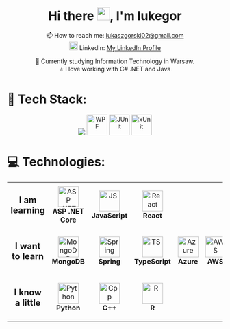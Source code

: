 <!--
**lukegor/lukegor** is a ✨ _special_ ✨ repository because its `README.md` (this file) appears on your GitHub profile.

Here are some ideas to get you started:

- 🔭 I’m currently working on ...
- 🌱 I’m currently learning ...
- 👯 I’m looking to collaborate on ...
- 🤔 I’m looking for help with ...
- 💬 Ask me about ...
- 📫 How to reach me: ...
- 😄 Pronouns: ...
- ⚡ Fun fact: ...
-->

<h1 align="center">Hi there <img src="https://raw.githubusercontent.com/MartinHeinz/MartinHeinz/master/wave.gif" width="30px">, I'm lukegor</h1>

<p align="center">
  📫 How to reach me: <a href="mailto:lukaszgorski02@gmail.com">lukaszgorski02@gmail.com</a>
  <br>
  <img src="https://upload.wikimedia.org/wikipedia/commons/thumb/c/ca/LinkedIn_logo_initials.png/640px-LinkedIn_logo_initials.png"
    width="20"
    height="20"
    alt="LinkedIn">
  LinkedIn: <a href="https://linkedin.com/in/lukasz-gorski-lukegor/">My LinkedIn Profile</a>
</p>

<p align="center">
    🔭 Currently studying Information Technology in Warsaw.
    <br>
    ⭐ I love working with C# .NET and Java
</p>

# 🚀 Tech Stack:

<p align="center">
  <img src="https://skillicons.dev/icons?i=cs,dotnet,java,mysql,cpp,git,github,html,js,visualstudio&perline=15" />
  <img src="https://eternitech.com/wp-content/uploads/2023/01/WPF-logo.png" width="48" height="48" alt="WPF">
  <img src="https://cdn.jsdelivr.net/gh/devicons/devicon/icons/junit/junit-original.svg"
      width="48"
      height="48"
      alt="JUnit">
  <img width="48px" height="48" src="https://avatars.githubusercontent.com/u/2092016?s=200&v=4"
    alt="xUnit">
</p>

# 💻 Technologies:

<table>  
  <tr>
    <td align="center" height="108" width="108">
      <strong style='font-size: 20px'>I am learning</strong>
    </td>
    <td align="center" height="108" width="108">
      <img src="https://github.com/user-attachments/assets/eb931752-aee4-4d90-824a-8d8f15ce2f56"
      width="48"
      height="48"
      alt="ASP .NET Core">
      <br /><strong>ASP .NET Core</strong>
    </td>
    <td align="center" height="108" width="108">
      <img src="https://cdn.jsdelivr.net/npm/devicon@2.16.0/icons/javascript/javascript-original.svg"
      width="48"
      height="48"
      alt="JS">
      <br /><strong>JavaScript</strong>
    </td>
    <td align="center" height="108" width="108">
      <img src="https://cdn.jsdelivr.net/npm/devicon@2.16.0/icons/react/react-original.svg"
      width="48"
      height="48"
      alt="React">
      <br /><strong>React</strong>
    </td>
    <td align="center" height="108" width="108">
    </td>
    <td align="center" height="108" width="108">
    </td>
  </tr>

  <tr>
    <td align="center" height="108" width="108">
      <strong style='font-size: 20px'>I want to learn</strong>
    </td>
    <td align="center" height="108" width="108">
      <img src="https://cdn.jsdelivr.net/gh/devicons/devicon/icons/mongodb/mongodb-original.svg"
      width="48"
      height="48"
      alt="MongoDB">
      <br /><strong>MongoDB</strong>
    </td>
    <td align="center" height="108" width="108">
      <img src="https://cdn.jsdelivr.net/gh/devicons/devicon/icons/spring/spring-original.svg"
      width="48"
      height="48"
      alt="Spring">
      <br /><strong>Spring</strong>
    </td>
    <td align="center" height="108" width="108">
      <img src="https://cdn.jsdelivr.net/npm/devicon@2.16.0/icons/typescript/typescript-original.svg"
      width="48"
      height="48"
      alt="TS">
      <br /><strong>TypeScript</strong>
    </td>
    <td align="center" height="108" width="108">
      <img src="https://cdn.jsdelivr.net/npm/devicon@2.16.0/icons/azure/azure-original.svg"
      width="48"
      height="48"
      alt="Azure">
      <br /><strong>Azure</strong>
    </td>
    <td align="center" height="108" width="108">
      <img src="https://cdn.jsdelivr.net/npm/devicon@2.16.0/icons/amazonwebservices/amazonwebservices-original-wordmark.svg"
      width="48"
      height="48"
      alt="AWS">
      <br /><strong>AWS</strong>
    </td>
  </tr>
  
  <tr>
    <td align="center" height="108" width="108">
      <strong style='font-size: 20px'>I know a little</strong>
    </td>
    <td align="center" height="108" width="108">
      <img src="https://cdn.jsdelivr.net/gh/devicons/devicon/icons/python/python-original.svg"
      width="48"
      height="48"
      alt="Python">
      <br /><strong>Python</strong>
    </td>
    <td align="center" height="108" width="108">
      <img src="https://cdn.jsdelivr.net/gh/devicons/devicon/icons/cplusplus/cplusplus-original.svg"
      width="48"
      height="48"
      alt="Cpp">
      <br /><strong>C++</strong>
    </td>
    <td align="center" height="108" width="108">
      <img src="https://cdn.jsdelivr.net/gh/devicons/devicon/icons/r/r-original.svg"
      width="48"
      height="48"
      alt="R">
      <br /><strong>R</strong>
    </td>
    <td align="center" height="108" width="108">
    </td>
    <td align="center" height="108" width="108">
    </td>
  </tr>
</table>
